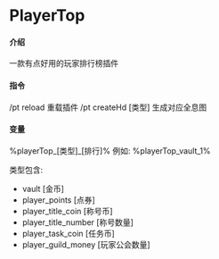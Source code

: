 # PlayerTop

#### 介绍

一款有点好用的玩家排行榜插件

#### 指令

/pt reload 重载插件
/pt createHd [类型] 生成对应全息图

#### 变量

%playerTop_[类型]_[排行]%
例如:  %playerTop_vault_1%

类型包含:

- vault    [金币]
- player_points [点券]
- player_title_coin [称号币]
- player_title_number [称号数量]
- player_task_coin [任务币]
- player_guild_money [玩家公会数量]